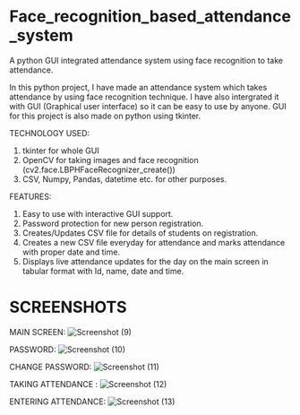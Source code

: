 # Face_recognition_based_attendance_system
A python GUI integrated attendance system using face recognition to take attendance.

In this python project, I have made an attendance system which takes attendance by using face recognition technique. I have also intergrated it with GUI (Graphical user interface) so it can be easy to use by anyone. GUI for this project is also made on python using tkinter.

TECHNOLOGY USED:
1) tkinter for whole GUI
2) OpenCV for taking images and face recognition (cv2.face.LBPHFaceRecognizer_create())
3) CSV, Numpy, Pandas, datetime etc. for other purposes.

FEATURES:
1) Easy to use with interactive GUI support.
2) Password protection for new person registration.
3) Creates/Updates CSV file for details of students on registration.
4) Creates a new CSV file everyday for attendance and marks attendance with proper date and time.
5) Displays live attendance updates for the day on the main screen in tabular format with Id, name, date and time.

# SCREENSHOTS
MAIN SCREEN:
![Screenshot (9)]("C:\Users\himas\OneDrive\Pictures\Screenshots\MainOutput.png")

PASSWORD:
![Screenshot (10)]("C:\Users\himas\OneDrive\Pictures\Screenshots\password.png")

CHANGE PASSWORD:
![Screenshot (11)]("C:\Users\himas\OneDrive\Pictures\Screenshots\changepassword.png")

TAKING ATTENDANCE :
![Screenshot (12)]("C:\Users\himas\OneDrive\Pictures\Screenshots\Takingattendance.png")

ENTERING ATTENDANCE:
![Screenshot (13)]("C:\Users\himas\OneDrive\Pictures\Screenshots\attendaneisentered.png")
